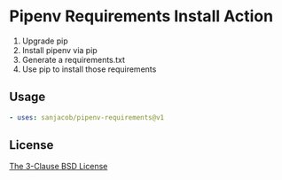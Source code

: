 # Pipenv Requirements Install Action

1. Upgrade pip
2. Install pipenv via pip
3. Generate a requirements.txt
4. Use pip to install those requirements

## Usage
```yaml
- uses: sanjacob/pipenv-requirements@v1
```

## License
[The 3-Clause BSD License](LICENSE)
